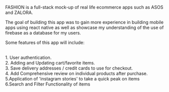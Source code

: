 FASHION is a full-stack mock-up of real life ecommerce apps such as ASOS and ZALORA.<br/>

The goal of building this app was to gain more experience in building mobile apps using react native as well as showcase my understanding of the use of firebase as a database for my users.
<br/>

Some features of this app will include:

<br/>
1. User authentication.
<br/>
2. Adding and Updating cart/favorite items.
<br/>
3. Save delivery addresses / credit cards to use for checkout.
<br/>
4. Add Comprehensive review on individual products after purchase.
<br/>
5.Application of 'instagram stories' to take a quick peak on items
<br/>
6.Search and Filter Functionality of items


